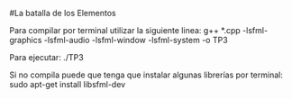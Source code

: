 #La batalla de los Elementos

Para compilar por terminal utilizar la siguiente linea:
g++ *.cpp -lsfml-graphics -lsfml-audio -lsfml-window -lsfml-system -o TP3

Para ejecutar: ./TP3

Si no compila puede que tenga que instalar algunas librerías por terminal:
sudo apt-get install libsfml-dev
